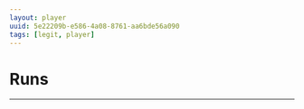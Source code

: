 ```yaml
---
layout: player
uuid: 5e22209b-e586-4a08-8761-aa6bde56a090
tags: [legit, player]
---
```


# Runs
---
